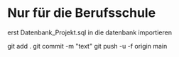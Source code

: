 # Nur für die Berufsschule

erst Datenbank_Projekt.sql in die datenbank importieren


git add .
git commit -m "text"
git push -u -f origin main